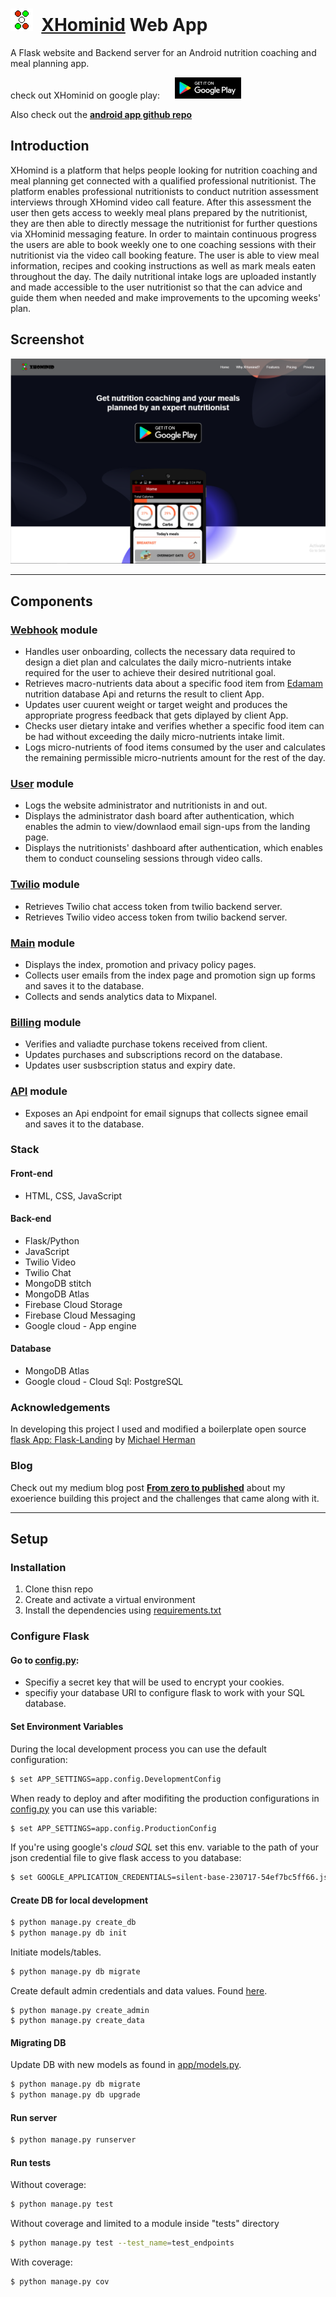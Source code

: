 # ![alt text](logo_trans.png "logo")&nbsp; [XHominid](http://www.xhominid.com/) Web App

A Flask website and Backend server for an Android nutrition coaching and meal planning app.

check out XHominid on google play: &nbsp;&nbsp;&nbsp;&nbsp; [![alt text](android-badge.png "Google play lisiting")](https://play.google.com/store/apps/details?id=com.main.android.activium&pcampaignid=MKT-Other-global-all-co-prtnr-py-PartBadge-Mar2515-1)

Also check out the [**android app github repo**](https://github.com/h-amg/XHominid-Android-App)

## Introduction

XHomind is a platform that helps people looking for nutrition coaching and meal planning get connected with a qualified professional nutritionist. The platform enables professional nutritionists to conduct nutrition assessment interviews through XHomind video call feature. After this assessment the user then gets access to weekly meal plans prepared by the nutritionist, they are then able to directly message the nutritionist for further questions via XHominid messaging feature. In order to maintain continuous progress the users are able to book weekly one to one coaching sessions with their nutritionist via the video call booking feature. The user is able to view meal information, recipes and cooking instructions as well as mark meals eaten throughout the day. The daily nutritional intake logs are uploaded instantly and made accessible to the user nutritionist so that the can advice and guide them when needed and make improvements to the upcoming weeks' plan.

## Screenshot
![alt text](screenshots/sc_1.png "screenshot 1")

---

## Components

### [Webhook](app/mod_webhook) module
- Handles user onboarding, collects the necessary data required to design a diet plan and calculates the daily micro-nutrients intake required for the user to achieve their desired nutritional goal.
- Retrieves macro-nutrients data  about a specific food item from [Edamam](https://developer.edamam.com/) nutrition database Api and returns the result to client App.
- Updates user cuurent weight or target weight and produces the appropriate progress feedback that gets diplayed by client App.
- Checks user dietary intake and verifies whether a specific food item can be had without exceeding the daily micro-nutrients intake limit.
- Logs micro-nutrients of food items consumed by the user and calculates the remaining permissible micro-nutrients amount for the rest of the day.

### [User](app/mod_user) module
- Logs the website administrator and nutritionists in and out.
- Displays the administrator dash board after authentication, which enables the admin to view/downlaod email sign-ups from the landing page.
- Displays the nutritionists' dashboard after authentication, which enables them to conduct counseling sessions through video calls.

### [Twilio](app/mod_twilio) module
- Retrieves Twilio chat access token from twilio backend server.
- Retrieves Twilio video access token from twilio backend server.

### [Main](app/mod_main) module
- Displays the index, promotion and privacy policy pages.
- Collects user emails from the index page and promotion sign up forms and saves it to the database.
- Collects and sends analytics data to Mixpanel.

### [Billing](app/mod_billing) module
- Verifies and valiadte purchase tokens received from client.
- Updates purchases and subscriptions record on the database.
- Updates user susbscription status and expiry date.

### [API](app/mod_api) module
- Exposes an Api endpoint for email signups that collects signee email and saves it to the database.

### Stack
#### Front-end  
- HTML, CSS, JavaScript

#### Back-end
- Flask/Python
- JavaScript
- Twilio Video
- Twilio Chat 
- MongoDB stitch
- MongoDB Atlas
- Firebase Cloud Storage
- Firebase Cloud Messaging
- Google cloud - App engine

#### Database
- MongoDB Atlas
- Google cloud - Cloud Sql: PostgreSQL

### Acknowledgements
In developing this project I used and modified a boilerplate open source [flask App: Flask-Landing](https://github.com/mjhea0/Flask-Landing) by [Michael Herman](https://github.com/mjhea0)

### Blog
Check out my medium blog post [**From zero to published**](https://medium.com/@husamgibreel_91278/from-zero-to-published-7d9ba9de926a?source=friends_link&sk=19518dcd3eeff403237149fb00d716c9) about my exoerience building this project and the challenges that came along with it.

---

## Setup

### Installation

1. Clone thisn repo 
1. Create and activate a virtual environment
1. Install the dependencies using [requirements.txt](requirements.txt)

### Configure Flask
#### Go to [config.py](app/config.py):
- Specifiy a secret key that will be used to encrypt your cookies.
- specifiy your database URI to configure flask to work with your SQL database.

#### Set Environment Variables

During the local development process you can use the default configuration:

```sh
$ set APP_SETTINGS=app.config.DevelopmentConfig
```
When ready to deploy and after modifiting the production configurations in [config.py](app/config.py) you can use this variable:
```sh
$ set APP_SETTINGS=app.config.ProductionConfig
```
If you're using google's *cloud SQL* set this env. variable to the path of your json credential file to give flask access to you database:

```sh
$ set GOOGLE_APPLICATION_CREDENTIALS=silent-base-230717-54ef7bc5ff66.json
```

#### Create DB for local development

```sh
$ python manage.py create_db
$ python manage.py db init
```
Initiate models/tables.
```sh
$ python manage.py db migrate 
```
Create default admin credentials and data values. Found [here](manage.py).
```sh+
$ python manage.py create_admin 
$ python manage.py create_data
```

#### Migrating DB

Update DB with new models as found in [app/models.py](app/models.py).
```sh
$ python manage.py db migrate
$ python manage.py db upgrade
```

#### Run server

```sh
$ python manage.py runserver
```

#### Run tests

Without coverage:

```sh
$ python manage.py test
```

Without coverage and limited to a module inside "tests" directory

```sh
$ python manage.py test --test_name=test_endpoints
```

With coverage:

```sh
$ python manage.py cov
```